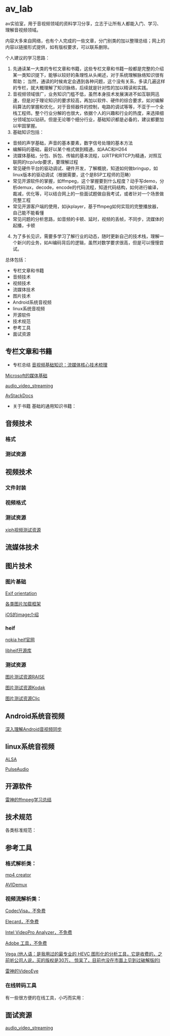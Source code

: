 # av_lab
av实验室，用于音视频领域的资料学习分享，立志于让所有人都能入门、学习、理解音视频领域。

内容大多来自网络，也有个人完成的一些文章，分门别类的加以整理总结；网上的内容以链接形式提供，如有版权要求，可以联系删除。

个人建议的学习思路：

1. 先通读某一大类的专栏文章和书籍，这些专栏文章和书籍一般都是完整的介绍某一类知识提下，能够以较好的条理性从头阐述，对于系统理解脉络知识很有帮助；
当然，通读的时候肯定会遇到各种问题，这个没有关系，多读几遍这样的专栏，就大概理解了知识脉络，后续就是针对性的加以精读和实践。
2. 音视频领域很广，业务知识门槛不低，虽然本身技术发展演进不如互联网迅速，但是对于理论知识的要求较高，再加以软件、硬件的综合要求，如对编解码算法的掌握和优化，对于音频器件的控制，电路的调试等等，不亚于一个全栈工程师。整个行业分解的也很大，依据个人的兴趣和行业的热度，来选择细分领域加以钻研。但是无论哪个细分行业，基础知识都是必备的，建议都要加以牢固掌握。
3. 基础知识包括：
 - 音频的声学基础，声音的基本要素，数字信号处理的基本方法
 - 编解码的基础，最好以某个格式做到精通，如AAC和H264
 - 流媒体基础，分包、拆包、传输的基本流程，以RTP和RTCP为精通，对照互联网的tcp/udp要求，要理解过程
 - 常见硬件平台的驱动调试、硬件开发，了解概貌，知道如何做bringup，如linux版本的驱动调试（根据需要，这个是BSP工程师的范畴）
 - 常见开源软件的掌握，如ffmpeg，这个掌握要到什么程度？动手写demo，分析demux，decode，encode的代码流程，知道代码结构，如何进行编译，裁减，优化等，可以结合网上的一些面试题做自我考试，或者针对一个场景做完整工程
 - 常见开源客户端的使用，如ijkplayer，基于ffmpeg如何实现的完整播放器，自己能不能看懂
 - 常见问题的分析思路，如音频的卡顿、延时，视频的丢帧，不同步，流媒体的起播，卡顿
4. 为了多长见识，需要多学习了解行业的动态，随时更新自己的技术栈，理解一个新兴的业务，如AI编码背后的逻辑，虽然对数学要求很高，但是可以慢慢尝试。

总体包括：

- 专栏文章和书籍
- 音频技术
- 视频技术
- 流媒体技术
- 图片技术
- Android系统音视频
- linux系统音视频
- 开源软件
- 技术规范
- 参考工具
- 面试资源

## 专栏文章和书籍

- 专栏总结
[音视频基础知识：流媒体核心技术梳理](https://mp.weixin.qq.com/s?__biz=MzI0NTMxMjA1MQ==&mid=2247483830&idx=1&sn=60bea3eb935eafcb81d0701908a822f6&chksm=e9513eeade26b7fc1cafd9ca3384f9bfa9a3ac329a58fbc625d963944036fd99ffebbf86f6d0&scene=21#wechat_redirect)

[Microsoft的媒体基础](https://docs.microsoft.com/zh-cn/windows/win32/medfound/media-foundation-programming-guide)

[audio_video_streaming](https://github.com/0voice/audio_video_streaming)

[AvStackDocs](https://github.com/ty6815/AvStackDocs)

- 关于书籍
基础的通用知识书籍：

## 音频技术
### 格式

### 测试资源 

## 视频技术
### 文件封装

### 视频格式

### 测试资源
[xiph视频测试资源](https://media.xiph.org/video/derf/)

## 流媒体技术

## 图片技术
### 图片基础
[Exif orientation](https://jdhao.github.io/2019/07/31/image_rotation_exif_info/)

[各类图片加载框架](https://edward7zhang.github.io/2019/03/04/Android%E7%AB%AF%E5%90%84%E7%B1%BB%E5%9B%BE%E7%89%87%E5%8A%A0%E8%BD%BD%E6%A1%86%E6%9E%B6%E5%AF%B9%E6%AF%94/)

[iOS的image介绍](https://tenloy.github.io/2021/09/15/graphics-processing.html)

### heif
[nokia heif官网](https://nokiatech.github.io/heif/examples.html)

[libheif开源库](https://github.com/strukturag/libheif)

### 测试资源
[图片测试资源RAISE](http://loki.disi.unitn.it/RAISE/download.html)

[图片测试资源Kodak](https://r0k.us/graphics/kodak/)

[图片测试资源Clic](http://compression.cc/tasks/)

## Android系统音视频
[深入理解Android音视频同步](https://blog.csdn.net/nonmarking/article/details/78745646)

## linux系统音视频

[ALSA](https://www.alsa-project.org/wiki/Main_Page)

[PulseAudio](https://gavv.github.io/articles/pulseaudio-under-the-hood/)

## 开源软件

[雷神的ffmpeg学习总结](https://blog.csdn.net/leixiaohua1020/article/details/15811977)

## 技术规范
各类标准规范：

## 参考工具
### 格式解析类：
[mp4 creator](http://mp4creator.sourceforge.net/)

[AVIDemux](https://www.fosshub.com/Avidemux.html)

### 视频流解析类：
[CodecVisa，不免费](http://www.codecian.com/)

[Elecard，不免费](http://www.elecard.com/en/download/products.html)

[Intel VideoPro Analyzer，不免费](https://software.intel.com/content/www/us/en/develop/articles/video-pro-analyzer.html)

[Adobe 工具，不免费](https://www.adobe.com/?faas_unique_submission_id={44411BF3-B7E5-44FB-3ED7-2F9F480102C1}&s_cid=null)

[Vega (他人语：是我用过的最专业的 HEVC 图形化的分析工具，它是收费的，之前听公司人说，买的版权是30万， 惊呆了，目前也没在市面上见到过破解版的)](http://lazybing.github.io/blog/2015/11/01/hevc-analyse-tool/)

[雷神的VideoEye](https://blog.csdn.net/leixiaohua1020/article/details/34553607)

### 在线转码工具
有一些很方便的在线工具，小巧而实用：

## 面试资源
[audio_video_streaming](https://github.com/0voice/audio_video_streaming)
